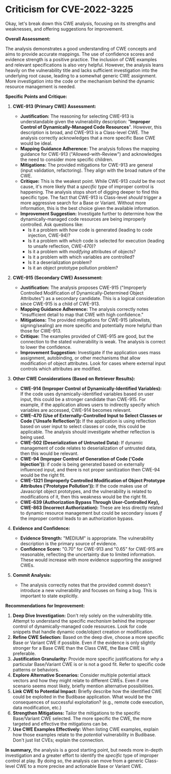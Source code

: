 # Criticism for CVE-2022-3225

Okay, let's break down this CWE analysis, focusing on its strengths and weaknesses, and offering suggestions for improvement.

**Overall Assessment:**

The analysis demonstrates a good understanding of CWE concepts and aims to provide accurate mappings. The use of confidence scores and evidence strength is a positive practice. The inclusion of CWE examples and relevant specifications is also very helpful. However, the analysis leans heavily on the vulnerability title and lacks sufficient investigation into the underlying root cause, leading to a somewhat generic CWE assignment. More investigation into the code or the mechanism behind the dynamic resource management is needed.

**Specific Points and Critique:**

1.  **CWE-913 (Primary CWE) Assessment:**

    *   **Justification:** The reasoning for selecting CWE-913 is understandable given the vulnerability description: "**Improper Control of Dynamically-Managed Code Resources**".  However, this description is broad, and CWE-913 is a Class-level CWE. The analysis correctly acknowledges that a more specific Base CWE would be ideal.
    *   **Mapping Guidance Adherence:** The analysis follows the mapping guidance for CWE-913 ("Allowed-with-Review") and acknowledges the need to consider more specific children.
    *   **Mitigations:** The provided mitigations for CWE-913 are general (input validation, refactoring).  They align with the broad nature of the CWE.
    *   **Critique:** This is the weakest point.  While CWE-913 *could* be the root cause, it's more likely that a *specific type* of improper control is happening.  The analysis stops short of digging deeper to find this specific type. The fact that CWE-913 is Class-level *should* trigger a more aggressive search for a Base or Variant. Without more information, this is the best choice given the available information.
    *   **Improvement Suggestion:** Investigate further to determine how the dynamically-managed code resources are being improperly controlled. Ask questions like:
        *   Is it a problem with *how* code is generated (leading to code injection, CWE-94)?
        *   Is it a problem with *which* code is selected for execution (leading to unsafe reflection, CWE-470)?
        *   Is it a problem with *modifying* attributes of objects?
        *   Is it a problem with which variables are controlled?
        *   Is it a deserialization problem?
        *   Is it an object prototype pollution problem?

2.  **CWE-915 (Secondary CWE) Assessment:**

    *   **Justification:** The analysis proposes CWE-915 ("Improperly Controlled Modification of Dynamically-Determined Object Attributes") as a secondary candidate. This is a logical consideration since CWE-915 is a child of CWE-913.
    *   **Mapping Guidance Adherence:** The analysis correctly notes "insufficient detail to map that CWE with high confidence."
    *   **Mitigations:** The provided mitigations for CWE-915 (allowlists, signing/sealing) are more specific and potentially more helpful than those for CWE-913.
    *   **Critique:** The examples provided of CWE-915 are good, but the connection to the stated vulnerability is weak. The analysis is correct to lower the confidence.
    *   **Improvement Suggestion:** Investigate if the application uses mass assignment, autobinding, or other mechanisms that allow modification of object attributes. Look for cases where external input controls which attributes are modified.

3.  **Other CWE Considerations (Based on Retriever Results):**

    *   **CWE-914 (Improper Control of Dynamically-Identified Variables):** If the code uses dynamically-identified variables based on user input, this could be a stronger candidate than CWE-915.  For example, if the application allows users to indirectly specify which variables are accessed, CWE-914 becomes relevant.
    *   **CWE-470 (Use of Externally-Controlled Input to Select Classes or Code ('Unsafe Reflection')):** If the application is using reflection based on user input to select classes or code, this could be applicable.  The analysis should investigate whether reflection is being used.
    *   **CWE-502 (Deserialization of Untrusted Data):** If dynamic management of code relates to deserialization of untrusted data, then this would be relevant.
    *   **CWE-94 (Improper Control of Generation of Code ('Code Injection')):** if code is being generated based on externally influenced input, and there is not proper sanitization then CWE-94 would be the right fit.
    *   **CWE-1321 (Improperly Controlled Modification of Object Prototype Attributes ('Prototype Pollution')):** If the code makes use of Javascript object prototypes, and the vulnerability is related to modifications of it, then this weakness would be the right fit.
    *   **CWE-639 (Authorization Bypass Through User-Controlled Key), CWE-863 (Incorrect Authorization):** These are less directly related to dynamic resource management but could be secondary issues *if* the improper control leads to an authorization bypass.

4.  **Evidence and Confidence:**

    *   **Evidence Strength:** "MEDIUM" is appropriate. The vulnerability description is the primary source of evidence.
    *   **Confidence Score:** "0.70" for CWE-913 and "0.65" for CWE-915 are reasonable, reflecting the uncertainty due to limited information. These would increase with more evidence supporting the assigned CWEs.

5.  **Commit Analysis:**

    *   The analysis correctly notes that the provided commit doesn't introduce a new vulnerability and focuses on fixing a bug. This is important to state explicitly.

**Recommendations for Improvement:**

1.  **Deep Dive Investigation:** Don't rely solely on the vulnerability title.  Attempt to understand the specific *mechanism* behind the improper control of dynamically-managed code resources. Look for code snippets that handle dynamic code/object creation or modification.
2.  **Refine CWE Selection:** Based on the deep dive, choose a more specific Base or Variant CWE if possible. Even if the evidence is only slightly stronger for a Base CWE than the Class CWE, the Base CWE is preferable.
3.  **Justification Granularity:** Provide more specific justifications for *why* a particular Base/Variant CWE is or is not a good fit. Refer to specific code patterns or behaviors.
4.  **Explore Alternative Scenarios:** Consider multiple potential attack vectors and how they might relate to different CWEs. Even if one scenario seems most likely, briefly mention alternative possibilities.
5.  **Link CWE to Potential Impact:** Briefly describe how the identified CWE could be exploited in the Budibase application. What would be the consequences of successful exploitation? (e.g., remote code execution, data modification, etc.)
6.  **Strengthen Mitigations:** Tailor the mitigations to the specific Base/Variant CWE selected. The more specific the CWE, the more targeted and effective the mitigations can be.
7.  **Use CWE Examples Effectively:** When listing CWE examples, explain how those examples relate to the *potential* vulnerability in Budibase.  Don't just list CVEs; explain the connection.

**In summary,** the analysis is a good starting point, but needs more in-depth investigation and a greater effort to identify the *specific* type of improper control at play. By doing so, the analysis can move from a generic Class-level CWE to a more precise and actionable Base or Variant CWE.